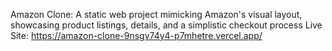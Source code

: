Amazon Clone: A static web project mimicking Amazon's visual layout, showcasing product listings, details, and a simplistic checkout process
Live Site: https://amazon-clone-9nsgv74y4-p7mhetre.vercel.app/
